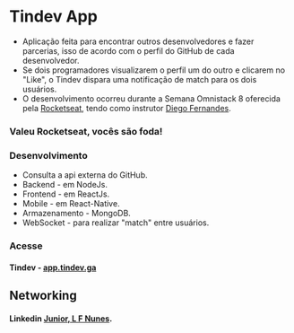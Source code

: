 # Tindev App

- Aplicação feita para encontrar outros desenvolvedores e fazer parcerias, isso de acordo com o perfil do GitHub de cada desenvolvedor.
- Se dois programadores visualizarem o perfil um do outro e clicarem no  "Like", o Tindev dispara uma notificação de match para os dois usuários.
- O desenvolvimento ocorreu durante a Semana Omnistack 8 oferecida pela [Rocketseat](https://github.com/Rocketseat), tendo como instrutor [Diego Fernandes](https://github.com/diego3g).

### Valeu Rocketseat, vocês são foda!  

### Desenvolvimento

- Consulta a api externa do GitHub.
- Backend - em NodeJs.
- Frontend - em ReactJs.
- Mobile - em React-Native.
- Armazenamento - MongoDB.
- WebSocket - para realizar "match" entre usuários.

### Acesse
#### Tindev - [app.tindev.ga](http://app.tindev.ga)


## Networking

#### Linkedin <a href="http://linkedin.com/in/leonaldo-nunes-4a3132188" target="_blank">Junior, L F Nunes</a>.
